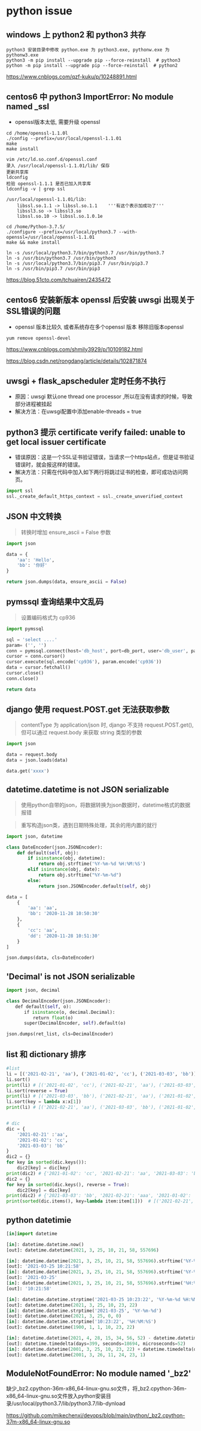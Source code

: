 # python issue

## windows 上 python2 和 python3 共存

```
python3 安装目录中修改 python.exe 为 python3.exe, pythonw.exe 为 pythonw3.exe
python3 -m pip install --upgrade pip --force-reinstall  # python3
python -m pip install --upgrade pip --force-reinstall  # python2
```

https://www.cnblogs.com/qzf-kuku/p/10248891.html

## centos6 中 python3 ImportError: No module named _ssl

 - openssl版本太低, 需要升级 openssl

```
cd /home/openssl-1.1.0l
./config --prefix=/usr/local/openssl-1.1.01
make
make install

vim /etc/ld.so.conf.d/openssl.conf
录入 /usr/local/openssl-1.1.01/lib/ 保存
更新共享库
ldconfig
检验 openssl-1.1.1 是否已加入共享库
ldconfig -v | grep ssl

/usr/local/openssl-1.1.01/lib:
    libssl.so.1.1 -> libssl.so.1.1    '''有这个表示加成功了'''
    libssl3.so -> libssl3.so
    libssl.so.10 -> libssl.so.1.0.1e

cd /home/Python-3.7.5/
./configure --prefix=/usr/local/python3.7 --with-openssl=/usr/local/openssl-1.1.01
make && make install

ln -s /usr/local/python3.7/bin/python3.7 /usr/bin/python3.7
ln -s /usr/bin/python3.7 /usr/bin/python3
ln -s /usr/local/python3.7/bin/pip3.7 /usr/bin/pip3.7
ln -s /usr/bin/pip3.7 /usr/bin/pip3
```

https://blog.51cto.com/tchuairen/2435472

## centos6 安装新版本 openssl 后安装 uwsgi 出现关于SSL错误的问题 

 - openssl 版本比较久 或者系统存在多个openssl 版本 移除旧版本openssl

```
yum remove openssl-devel
```

https://www.cnblogs.com/shmily3929/p/10109182.html

https://blog.csdn.net/rongdang/article/details/102871874

## uwsgi + flask_apscheduler 定时任务不执行

 - 原因：uwsgi 默认one thread one processor ,所以在没有请求的时候，导致部分进程被挂起
 - 解决方法：在uwsgi配置中添加enable-threads = true

## python3 提示 certificate verify failed: unable to get local issuer certificate

  - 错误原因：这是一个SSL证书验证错误，当请求一个https站点，但是证书验证错误时，就会报这样的错误。
  - 解决方法：只需在代码中加入如下两行将跳过证书的检查，即可成功访问网页。

``` python
import ssl
ssl._create_default_https_context = ssl._create_unverified_context
```

## JSON 中文转换

> 转换时增加 ensure_ascii = False 参数

``` python
import json

data = {
    'aa': 'Hello',
    'bb': '你好'
}

return json.dumps(data, ensure_ascii = False)
```

## pymssql 查询结果中文乱码

> 设置编码格式为 cp936

``` python
import pymssql

sql = 'select ....'
param= ('', '')
conn = pymssql.connect(host='db_host', port=db_port, user='db_user', password='db_password', database='db_name', charset='cp936')
cursor = conn.cursor()
cursor.execute(sql.encode('cp936'), param.encode('cp936'))
data = cursor.fetchall()
cursor.close()
conn.close()

return data
```

## django 使用 request.POST.get 无法获取参数

> contentType 为 application/json 时, django 不支持 request.POST.get(), 但可以通过 request.body 来获取 string 类型的参数

``` python
import json

data = request.body
data = json.loads(data)

data.get('xxxx')
```

## datetime.datetime is not JSON serializable

> 使用python自带的json，将数据转换为json数据时，datetime格式的数据报错

> 重写构造json类，遇到日期特殊处理，其余的用内置的就行

``` python
import json, datetime

class DateEncoder(json.JSONEncoder):  
    def default(self, obj):  
        if isinstance(obj, datetime):  
            return obj.strftime('%Y-%m-%d %H:%M:%S')  
        elif isinstance(obj, date):  
            return obj.strftime("%Y-%m-%d")  
        else:  
            return json.JSONEncoder.default(self, obj)

data = [
    {
        'aa': 'aa',
        'bb': '2020-11-28 10:50:30'
    },
    {
        'cc': 'aa',
        'dd': '2020-11-28 10:51:30'
    }
]

json.dumps(data, cls=DateEncoder)
```

## 'Decimal' is not JSON serializable

``` python
import json, decimal

class DecimalEncoder(json.JSONEncoder):
　　def default(self, o):
　　　　if isinstance(o, decimal.Decimal):
　　　　　　return float(o)
　　　　super(DecimalEncoder, self).default(o)

json.dumps(ret_list, cls=DecimalEncoder)
```

## list 和 dictionary 排序

``` python
#list
li = [('2021-02-21', 'aa'), ('2021-01-02', 'cc'), ('2021-03-03', 'bb')]
li.sort()
print(li) # [('2021-01-02', 'cc'), ('2021-02-21', 'aa'), ('2021-03-03', 'bb')]
li.sort(reverse = True)  
print(li) # [('2021-03-03', 'bb'), ('2021-02-21', 'aa'), ('2021-01-02', 'cc')]
li.sort(key = lambda x:x[1])
print(li) # [('2021-02-21', 'aa'), ('2021-03-03', 'bb'), ('2021-01-02', 'cc')]


# dic
dic = {
	'2021-02-21' :'aa',
	'2021-01-02': 'cc',
	'2021-03-03': 'bb'
}
dic2 = {}
for key in sorted(dic.keys()):
    dic2[key] = dic[key]
print(dic2) # {'2021-01-02': 'cc', '2021-02-21': 'aa', '2021-03-03': 'bb'}
dic2 = {}
for key in sorted(dic.keys(), reverse = True):
    dic2[key] = dic[key]
print(dic2) # {'2021-03-03': 'bb', '2021-02-21': 'aaa', '2021-01-02': 'cc'}
print(sorted(dic.items(), key=lambda item:item[1]))  # [('2021-02-21', 'aa'), ('2021-03-03', 'bb'), ('2021-01-02', 'cc')] 按value排序后转乘list
```

## python datetimie

``` python
[in]import datetime

[in]: datetime.datetime.now()
[out]: datetime.datetime(2021, 3, 25, 10, 21, 58, 557696)

[in]: datetime.datetime(2021, 3, 25, 10, 21, 58, 557696).strftime('%Y-%m-%d %H:%M:%S')
[out]: '2021-03-25 10:21:58'
[in]: datetime.datetime(2021, 3, 25, 10, 21, 58, 557696).strftime('%Y-%m-%d')
[out]: '2021-03-25'
[in]: datetime.datetime(2021, 3, 25, 10, 21, 58, 557696).strftime('%H:%M:%S')
[out]: '10:21:58'

[in]: datetime.datetime.strptime('2021-03-25 10:23:22', '%Y-%m-%d %H:%M:%S')
[out]: datetime.datetime(2021, 3, 25, 10, 23, 22)
[in]: datetime.datetime.strptime('2021-03-25', '%Y-%m-%d')
[out]: datetime.datetime(2021, 3, 25, 0, 0)
[in]: datetime.datetime.strptime('10:23:22', '%H:%M:%S')
[out]: datetime.datetime(1900, 1, 1, 10, 23, 22)

[in]: datetime.datetime(2021, 4, 28, 15, 34, 56, 52) - datetime.datetime(2020, 3, 25, 10, 23, 22)
[out]: datetime.timedelta(days=399, seconds=18694, microseconds=52)
[in]: datetime.datetime(2001, 3, 25, 10, 23, 22) + datetime.timedelta(days = 1, hours = 1, minutes = 1, seconds = 1, microseconds = 1)
[out]: datetime.datetime(2001, 3, 26, 11, 24, 23, 1)
```

## ModuleNotFoundError: No module named '_bz2'

缺少_bz2.cpython-36m-x86_64-linux-gnu.so文件，将_bz2.cpython-36m-x86_64-linux-gnu.so文件放入python安装目录/usr/local/python3.7/lib/python3.7/lib-dynload

https://github.com/mikechenxi/devops/blob/main/python/_bz2.cpython-37m-x86_64-linux-gnu.so
